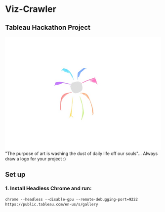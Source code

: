 # Viz-Crawler
## Tableau Hackathon Project
![](./Drawing.jpeg)
"The purpose of art is washing the dust of daily life off our souls"... Always draw a logo for your project :) 

## Set up 
### 1. Install Headless Chrome and run:

```
chrome --headless --disable-gpu --remote-debugging-port=9222 https://public.tableau.com/en-us/s/gallery
```